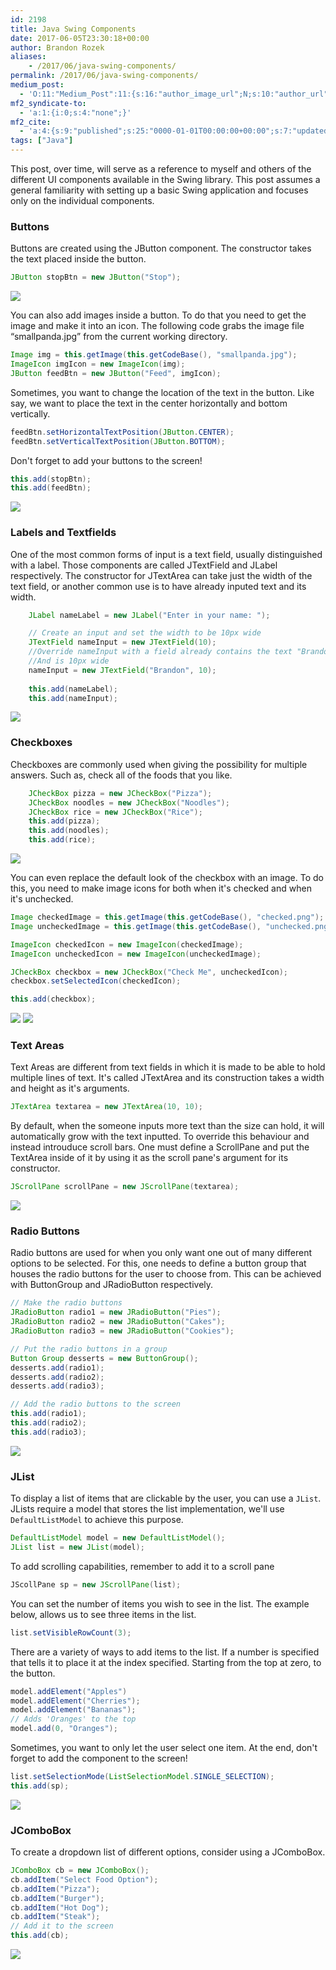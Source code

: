 ```yaml
---
id: 2198
title: Java Swing Components
date: 2017-06-05T23:30:18+00:00
author: Brandon Rozek
aliases:
    - /2017/06/java-swing-components/
permalink: /2017/06/java-swing-components/
medium_post:
  - 'O:11:"Medium_Post":11:{s:16:"author_image_url";N;s:10:"author_url";N;s:11:"byline_name";N;s:12:"byline_email";N;s:10:"cross_link";N;s:2:"id";N;s:21:"follower_notification";N;s:7:"license";N;s:14:"publication_id";N;s:6:"status";N;s:3:"url";N;}'
mf2_syndicate-to:
  - 'a:1:{i:0;s:4:"none";}'
mf2_cite:
  - 'a:4:{s:9:"published";s:25:"0000-01-01T00:00:00+00:00";s:7:"updated";s:25:"0000-01-01T00:00:00+00:00";s:8:"category";a:1:{i:0;s:0:"";}s:6:"author";a:0:{}}'
tags: ["Java"]
---
```

This post, over time, will serve as a reference to myself and others of the different UI components available in the Swing library. This post assumes a general familiarity with setting up a basic Swing application and focuses only on the individual components.

<!--more-->

### Buttons

Buttons are created using the JButton component. The constructor takes the text placed inside the button.

```java
JButton stopBtn = new JButton("Stop");
```

![](https://brandonrozek.com/wp-content/uploads/2017/06/stopbutton.png)


You can also add images inside a button. To do that you need to get the image and make it into an icon. The following code grabs the image file &#8220;smallpanda.jpg&#8221; from the current working directory.

```java
Image img = this.getImage(this.getCodeBase(), "smallpanda.jpg");
ImageIcon imgIcon = new ImageIcon(img);
JButton feedBtn = new JButton("Feed", imgIcon);
```

Sometimes, you want to change the location of the text in the button. Like say, we want to place the text in the center horizontally and bottom vertically.

```java
feedBtn.setHorizontalTextPosition(JButton.CENTER);
feedBtn.setVerticalTextPosition(JButton.BOTTOM);
```

Don't forget to add your buttons to the screen!

```java
this.add(stopBtn);
this.add(feedBtn);
```

![](https://brandonrozek.com/wp-content/uploads/2017/06/smallpandabutton.png)


### Labels and Textfields

One of the most common forms of input is a text field, usually distinguished with a label. Those components are called JTextField and JLabel respectively. The constructor for JTextArea can take just the width of the text field, or another common use is to have already inputed text and its width.

```java
    JLabel nameLabel = new JLabel("Enter in your name: ");

    // Create an input and set the width to be 10px wide
    JTextField nameInput = new JTextField(10);
    //Override nameInput with a field already contains the text "Brandon"
    //And is 10px wide
    nameInput = new JTextField("Brandon", 10);
    
    this.add(nameLabel);
    this.add(nameInput);
```

![](https://brandonrozek.com/wp-content/uploads/2017/06/labeltextfield.png)


### Checkboxes

Checkboxes are commonly used when giving the possibility for multiple answers. Such as, check all of the foods that you like.

```java
    JCheckBox pizza = new JCheckBox("Pizza");
    JCheckBox noodles = new JCheckBox("Noodles");
    JCheckBox rice = new JCheckBox("Rice");
    this.add(pizza);
    this.add(noodles);
    this.add(rice);
```

![](https://brandonrozek.com/wp-content/uploads/2017/06/checkboxes.png)


You can even replace the default look of the checkbox with an image. To do this, you need to make image icons for both when it's checked and when it's unchecked.

```java
Image checkedImage = this.getImage(this.getCodeBase(), "checked.png");
Image uncheckedImage = this.getImage(this.getCodeBase(), "unchecked.png");

ImageIcon checkedIcon = new ImageIcon(checkedImage);
ImageIcon uncheckedIcon = new ImageIcon(uncheckedImage);

JCheckBox checkbox = new JCheckBox("Check Me", uncheckedIcon);
checkbox.setSelectedIcon(checkedIcon);

this.add(checkbox);
```

![](https://brandonrozek.com/wp-content/uploads/2017/06/unchecked.png)
![](https://brandonrozek.com/wp-content/uploads/2017/06/checked.png)


### Text Areas

Text Areas are different from text fields in which it is made to be able to hold multiple lines of text. It's called JTextArea and its construction takes a width and height as it's arguments.

```java
JTextArea textarea = new JTextArea(10, 10);
```

By default, when the someone inputs more text than the size can hold, it will automatically grow with the text inputted. To override this behaviour and instead introuduce scroll bars. One must define a ScrollPane and put the TextArea inside of it by using it as the scroll pane's argument for its constructor.

```java
JScrollPane scrollPane = new JScrollPane(textarea);
```

![](https://brandonrozek.com/wp-content/uploads/2017/06/textarea.png)

### Radio Buttons

Radio buttons are used for when you only want one out of many different options to be selected. For this, one needs to define a button group that houses the radio buttons for the user to choose from. This can be achieved with ButtonGroup and JRadioButton respectively.

```java
// Make the radio buttons
JRadioButton radio1 = new JRadioButton("Pies");
JRadioButton radio2 = new JRadioButton("Cakes");
JRadioButton radio3 = new JRadioButton("Cookies");

// Put the radio buttons in a group
Button Group desserts = new ButtonGroup();
desserts.add(radio1);
desserts.add(radio2);
desserts.add(radio3);

// Add the radio buttons to the screen
this.add(radio1);
this.add(radio2);
this.add(radio3);
```

![](https://brandonrozek.com/wp-content/uploads/2017/06/radiobuttons.png)


### JList

To display a list of items that are clickable by the user, you can use a `JList`. JLists require a model that stores the list implementation, we'll use `DefaultListModel` to achieve this purpose.

```java
DefaultListModel model = new DefaultListModel();
JList list = new JList(model);
```

To add scrolling capabilities, remember to add it to a scroll pane

```java
JScollPane sp = new JScrollPane(list);
```

You can set the number of items you wish to see in the list. The example below, allows us to see three items in the list.

```java
list.setVisibleRowCount(3);
```

There are a variety of ways to add items to the list. If a number is specified that tells it to place it at the index specified. Starting from the top at zero, to the button.

```java
model.addElement("Apples")
model.addElement("Cherries");
model.addElement("Bananas");
// Adds 'Oranges' to the top
model.add(0, "Oranges");
```

Sometimes, you want to only let the user select one item. At the end, don't forget to add the component to the screen!

```java
list.setSelectionMode(ListSelectionModel.SINGLE_SELECTION);
this.add(sp);
```

![](https://brandonrozek.com/wp-content/uploads/2017/06/JList.png)

### JComboBox

To create a dropdown list of different options, consider using a JComboBox.

```java
JComboBox cb = new JComboBox();
cb.addItem("Select Food Option");
cb.addItem("Pizza");
cb.addItem("Burger");
cb.addItem("Hot Dog");
cb.addItem("Steak");
// Add it to the screen
this.add(cb);
```

![](https://brandonrozek.com/wp-content/uploads/2017/06/JComboBox.png)
